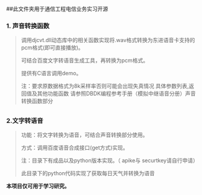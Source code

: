 ##此文件夹用于通信工程电信业务实习开源

### 1. 声音转换函数

>调用djcvt.dll动态库中的相关函数实现将.wav格式转换为东进语音卡支持的pcm格式(即可直接播放)。
>
>可结合百度文字转语音生成工具，再转换为pcm格式。
>
>提供有C语言调用demo。
>
>注：要求原数据格式为8k采样率否则可能会出现失真情况 具体参数列表,返回值及其他功能函数
>请参照DBDK编程参考手册（模拟中继语音分册）声音转换函数部分

## 

### 2.文字转语音

>功能：将文字转换为语音，可结合声音转换部分使用。
>
>方式：调用百度语音合成接口(get方式)实现。
>
>注：目录下有成品以及python版本实现。（ apike与 securtkey请自行申请）
>
>此目录下的python代码实现了获取每日天气并转换为语音



**本项目仅可用于学习研究。**

